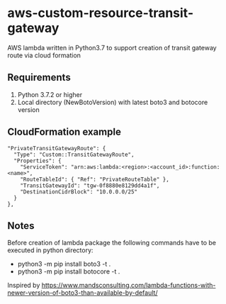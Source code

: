 # aws-custom-resource-transit-gateway

AWS lambda written in Python3.7 to support creation of transit gateway route via cloud formation

## Requirements

1. Python 3.7.2 or higher
2. Local directory (NewBotoVersion) with latest boto3 and botocore version
    
## CloudFormation example
    "PrivateTransitGatewayRoute": {
      "Type": "Custom::TransitGatewayRoute",
      "Properties": {
        "ServiceToken": "arn:aws:lambda:<region>:<account_id>:function:<name>",
        "RouteTableId": { "Ref": "PrivateRouteTable" },
        "TransitGatewayId": "tgw-0f8880e8129dd4a1f",
        "DestinationCidrBlock": "10.0.0.0/25"
      }
    },
    
## Notes
Before creation of lambda package the following commands have to be executed in python directory:

 - python3 -m pip install boto3 -t .
 - python3 -m pip install botocore -t .

Inspired by https://www.mandsconsulting.com/lambda-functions-with-newer-version-of-boto3-than-available-by-default/
